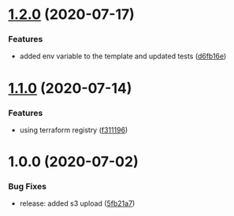 # [1.2.0](http://bitbucket.org/adaptavistlabs/module-aws-athena/compare/v1.1.0...v1.2.0) (2020-07-17)


### Features

* added env variable to the template and updated tests ([d6fb16e](http://bitbucket.org/adaptavistlabs/module-aws-athena/commits/d6fb16ee766e89437b09399f2c614b11dc6f557c))

# [1.1.0](http://bitbucket.org/adaptavistlabs/module-aws-athena/compare/v1.0.0...v1.1.0) (2020-07-14)


### Features

* using terraform registry ([f311196](http://bitbucket.org/adaptavistlabs/module-aws-athena/commits/f311196d34e46b61f7ee6cae9a2903811a9c016c))

# 1.0.0 (2020-07-02)


### Bug Fixes

* release: added s3 upload ([5fb21a7](http://bitbucket.org/adaptavistlabs/module-aws-athena/commits/5fb21a7c8b990e6e74f786cdb9829cfb86d1eb8b))
